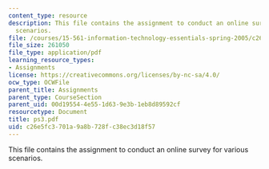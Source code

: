 ```yaml
---
content_type: resource
description: This file contains the assignment to conduct an online survey for various
  scenarios.
file: /courses/15-561-information-technology-essentials-spring-2005/c26e5fc3701a9a8b728fc38ec3d18f57_ps3.pdf
file_size: 261050
file_type: application/pdf
learning_resource_types:
- Assignments
license: https://creativecommons.org/licenses/by-nc-sa/4.0/
ocw_type: OCWFile
parent_title: Assignments
parent_type: CourseSection
parent_uid: 00d19554-4e55-1d63-9e3b-1eb8d89592cf
resourcetype: Document
title: ps3.pdf
uid: c26e5fc3-701a-9a8b-728f-c38ec3d18f57
---
```

This file contains the assignment to conduct an online survey for various scenarios.